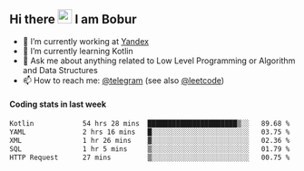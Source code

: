 ## Hi there <img src="https://media.giphy.com/media/hvRJCLFzcasrR4ia7z/giphy.gif" width="25px" height="25px"> I am Bobur

- 💼 I’m currently working at [Yandex](https://yandex.ru/)
- 🌱 I’m currently learning Kotlin
- 💬 Ask me about anything related to Low Level Programming or Algorithm and Data Structures
- 📫 How to reach me: [@telegram](https://t.me/octoant) (see also [@leetcode](https://leetcode.com/octoant/))    

#### Coding stats in last week

<!--START_SECTION:waka-->

```txt
Kotlin            54 hrs 28 mins  ██████████████████████▒░░   89.68 %
YAML              2 hrs 16 mins   █░░░░░░░░░░░░░░░░░░░░░░░░   03.75 %
XML               1 hr 26 mins    ▓░░░░░░░░░░░░░░░░░░░░░░░░   02.36 %
SQL               1 hr 5 mins     ▒░░░░░░░░░░░░░░░░░░░░░░░░   01.79 %
HTTP Request      27 mins         ▒░░░░░░░░░░░░░░░░░░░░░░░░   00.75 %
```

<!--END_SECTION:waka-->
